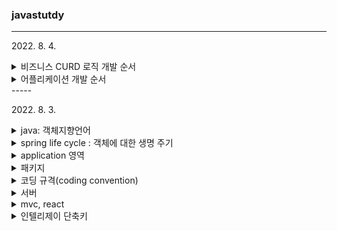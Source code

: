 ### javastutdy
-----

2022\. 8\. 4\.
<details>
<summary>비즈니스 CURD 로직 개발 순서</summary>

   - 게시판
      - 저장
      - 조회(전체, 단건)
      - 수정
      - 삭제
</details>
<details>
<summary>어플리케이션  개발 순서</summary>

   - Controller
   - DB
   - Query
   - Repository
   - Service
</details>
-----

2022\. 8\. 3\.
<details>
<summary>java: 객체지향언어</summary>

   - 캡슐화
      - 접근제어
         - private : 자기만
         - default : 같은 패키지 내
         - protected: 상속까지
         - public : 전체
   - 추상화
      - base를 가져다 씀
   - 다양성
      - 추상화된 것들을 가져다씀
   - 상속성
      - 추상화
</details>
<details>
<summary>spring life cycle : 객체에 대한 생명 주기</summary>

   - IoC : 생성/파괴
      - java가 메모리 할당/삭제 해줌
      - JVM: GC 
      - java는 memory managed language
   - 객체 > new > 메모리 할당 : 객체화, 인스턴스   
   - 어노테이션, 빈, 컨트롤러, 서비스, 레파지토리, 오토와이어드, new
</details>
<details>
<summary>application 영역</summary>

   - client(end-user) > filter > dispatcher servlet > handler mapping > interceptor > controller > view resolver
   - filter : 전처리
      - 언어 : utf-8(인코딩)
      - logging
      - etc.
   - dispatcher servlet
      - 읽고 어디로 보내는지 설정
   - handler mapping
      - dispatcher servlet에서 넘어온 데이터
   - interceptor
      - 컨트롤러 가기 전 다듬기
   - controller
      - mvc: controller > service > repository > DB
      - validation: I/O 시 validation check 필요
         - I/O : application 범위 밖에서 들어오는 것들
            - client, db
         - validation check : required, null
   - view resolver
      - view 보여줌
   - cycle 완료 후 객체 파괴

   - client > 3tier 
      - 3tier : WEB > WAS > DB
      - WAS : spring life cycle
         - cloud : 3tier를 대여(?)해줌
            * NCP

client <-> WEB
   - http, SSL, https
      - http : header, body
         - hedaer : 요청 정보
         - body : 데이터
      - https : http에 SSL 보안 규격
</details>
<details>
<summary>패키지</summary>

   - resources
      - static : js, css, images
      - template : 화면
      - .properties : 변경점이 거의 없는 애들(코딩 규격 : coding convention)
         - prefix : 앞에다 붙일 애
         - sufix : 뒤에다 붙일 애  .html
         - thymeleaf el : jstl
         - datasource : DB
         - hikari cp
            * cp : connection pool
</details>
<details>
<summary>코딩 규격(coding convention)</summary>

   - 표준화 작업
</details>
<details>
<summary>서버</summary>

   - local, dev, qa, stg, prd(live)
</details>
<details>
<summary>mvc, react</summary>

   - mvc : embeded tomcat
   - react : embeded netty
      - 비동기(논블록킹)
</details>
<details>
<summary>인텔리제이 단축키</summary>

   - new : alt + insert
   - rename : shift + F6
</details>
